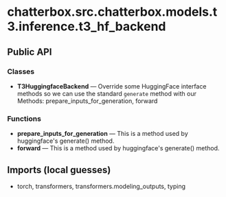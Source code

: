 # chatterbox.src.chatterbox.models.t3.inference.t3_hf_backend

## Public API

### Classes
- **T3HuggingfaceBackend** — Override some HuggingFace interface methods so we can use the standard `generate` method with our  
  Methods: prepare_inputs_for_generation, forward

### Functions
- **prepare_inputs_for_generation** — This is a method used by huggingface's generate() method.
- **forward** — This is a method used by huggingface's generate() method.

## Imports (local guesses)
- torch, transformers, transformers.modeling_outputs, typing